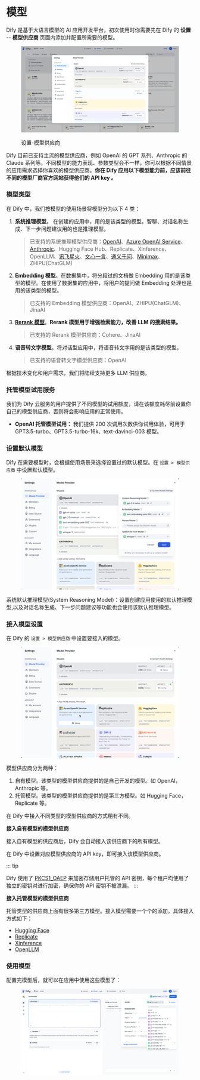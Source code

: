 # 模型

Dify 是基于大语言模型的 AI 应用开发平台，初次使用时你需要先在 Dify 的 **设置 -- 模型供应商** 页面内添加并配置所需要的模型。

<figure><img src="../../.gitbook/assets/image (165).png" alt=""><figcaption><p>设置-模型供应商</p></figcaption></figure>

Dify 目前已支持主流的模型供应商，例如 OpenAI 的 GPT 系列、Anthropic 的 Claude 系列等。不同模型的能力表现、参数类型会不一样，你可以根据不同情景的应用需求选择你喜欢的模型供应商。**你在 Dify 应用以下模型能力前，应该前往不同的模型厂商官方网站获得他们的 API key 。**

### 模型类型

在 Dify 中，我们按模型的使用场景将模型分为以下 4 类：

1.  **系统推理模型**。 在创建的应用中，用的是该类型的模型。智聊、对话名称生成、下一步问题建议用的也是推理模型。

    > 已支持的系统推理模型供应商：[OpenAI](https://platform.openai.com/account/api-keys)、[Azure OpenAI Service](https://azure.microsoft.com/en-us/products/ai-services/openai-service/)、[Anthropic](https://console.anthropic.com/account/keys)、Hugging Face Hub、Replicate、Xinference、OpenLLM、[讯飞星火](https://www.xfyun.cn/solutions/xinghuoAPI)、[文心一言](https://console.bce.baidu.com/qianfan/ais/console/applicationConsole/application)、[通义千问](https://dashscope.console.aliyun.com/api-key\_management?spm=a2c4g.11186623.0.0.3bbc424dxZms9k)、[Minimax](https://api.minimax.chat/user-center/basic-information/interface-key)、ZHIPU(ChatGLM)
2.  **Embedding 模型**。在数据集中，将分段过的文档做 Embedding 用的是该类型的模型。在使用了数据集的应用中，将用户的提问做 Embedding 处理也是用的该类型的模型。

    > 已支持的 Embedding 模型供应商：OpenAI、ZHIPU(ChatGLM)、JinaAI
3.  [**Rerank 模型**](https://docs.dify.ai/v/zh-hans/advanced/retrieval-augment/rerank)。**Rerank 模型用于增强检索能力，改善 LLM 的搜索结果。**

    > 已支持的 Rerank 模型供应商：Cohere、JinaAI
4.  **语音转文字模型**。将对话型应用中，将语音转文字用的是该类型的模型。

    > 已支持的语音转文字模型供应商：OpenAI

根据技术变化和用户需求，我们将陆续支持更多 LLM 供应商。

### 托管模型试用服务

我们为 Dify 云服务的用户提供了不同模型的试用额度，请在该额度耗尽前设置你自己的模型供应商，否则将会影响应用的正常使用。

* **OpenAI 托管模型试用：** 我们提供 200 次调用次数供你试用体验，可用于 GPT3.5-turbo、GPT3.5-turbo-16k、text-davinci-003 模型。

### 设置默认模型

Dify 在需要模型时，会根据使用场景来选择设置过的默认模型。在 `设置 > 模型供应商` 中设置默认模型。

<figure><img src="../../.gitbook/assets/image (2) (1) (1) (1) (1) (1) (1) (1) (1) (1) (1) (1) (1) (1) (1) (1) (1).png" alt=""><figcaption></figcaption></figure>

系统默认推理模型(System Reasoning Model)：设置创建应用使用的默认推理模型,以及对话名称生成、下一步问题建议等功能也会使用该默认推理模型。

### 接入模型设置

在 Dify 的 `设置 > 模型供应商` 中设置要接入的模型。

<figure><img src="../../.gitbook/assets/image-20231210143654461 (1).png" alt=""><figcaption></figcaption></figure>

模型供应商分为两种：

1. 自有模型。该类型的模型供应商提供的是自己开发的模型。如 OpenAI，Anthropic 等。
2. 托管模型。该类型的模型供应商提供的是第三方模型。如 Hugging Face，Replicate 等。

在 Dify 中接入不同类型的模型供应商的方式稍有不同。

**接入自有模型的模型供应商**

接入自有模型的供应商后，Dify 会自动接入该供应商下的所有模型。

在 Dify 中设置对应模型供应商的 API key，即可接入该模型供应商。

::: tip

Dify 使用了 [PKCS1\_OAEP](https://pycryptodome.readthedocs.io/en/latest/src/cipher/oaep.html) 来加密存储用户托管的 API 密钥，每个租户均使用了独立的密钥对进行加密，确保你的 API 密钥不被泄漏。
:::

**接入托管模型的模型供应商**

托管类型的供应商上面有很多第三方模型。接入模型需要一个个的添加。具体接入方式如下：

* [Hugging Face](hugging-face.md)
* [Replicate](replicate.md)
* [Xinference](xinference.md)
* [OpenLLM](openllm.md)

### 使用模型

配置完模型后，就可以在应用中使用这些模型了：

<figure><img src="../../.gitbook/assets/image (166).png" alt=""><figcaption></figcaption></figure>
